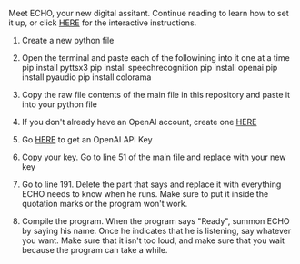 Meet ECHO, your new digital assitant. Continue reading to learn how to set it up, or click [HERE](https://scratch.mit.edu/projects/887050449/) for the interactive instructions.

1. Create a new python file
2. Open the terminal and paste each of the followining into it one at a time
     pip install pyttsx3
     pip install speechrecognition
     pip install openai
     pip install pyaudio
     pip install colorama

3. Copy the raw file contents of the main file in this repository and paste it into your python file
4. If you don't already have an OpenAI account, create one [HERE](https://platform.openai.com/signup)
5. Go [HERE](https://openai.com/blog/openai-api) to get an OpenAI API Key
6. Copy your key. Go to line 51 of the main file and replace <YOUR-OPENAI-KEY-HERE> with your new key
7. Go to line 191. Delete the part that says <PUT EVERYTHING YOU WANT ECHO TO LEARN AND KNOW HERE> and replace it with everything ECHO needs to know when he runs. Make sure to put it inside the quotation marks or the program won't work.
8. Compile the program. When the program says "Ready", summon ECHO by saying his name. Once he indicates that he is listening, say whatever you want. Make sure that it isn't too loud, and make sure that you wait because the program can take a while.
